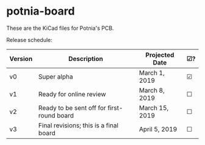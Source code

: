 # potnia-board
These are the KiCad files for Potnia's PCB.

Release schedule:

|   Version |   Description |   Projected Date | ☑? |
| --------- |   ----------- |   -------------- | -- |
| v0| Super alpha |                                 March 1, 2019 | ☑ |
| v1| Ready for online review |                     March 8, 2019 | ☐ |
| v2| Ready to be sent off for first-round board |  March 15, 2019| ☐ |
| v3| Final revisions; this is a final board |      April 5, 2019 | ☐ |
